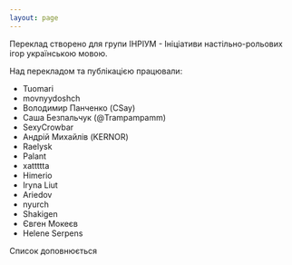 ```yaml
---
layout: page
---
```


Переклад створено для групи ІНРІУМ - Ініціативи настільно-рольових ігор українською мовою.

Над перекладом та публікацією працювали:
- Tuomari
- movnyydoshch
- Володимир Панченко (CSay)
- Саша Безпальчук (@Trampampamm)
- SexyCrowbar
- Андрій Михайлів (KERNOR)
- Raelysk
- Palant
- xattttta
- Himerio
- Iryna Liut
- Ariedov
- nyurch
- Shakigen
- Євген Мокеєв
- Helene Serpens

Cписок доповнюється
